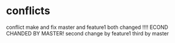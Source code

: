# conflicts
conflict make and fix
master and feature1 both changed !!!!
ECOND CHANDED BY MASTER!
second change by feature1
third by master

